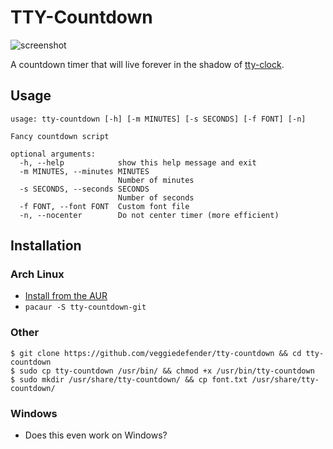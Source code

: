 # TTY-Countdown

![screenshot](http://i.imgur.com/lnRXPyZ.png)

A countdown timer that will live forever in the shadow of 
[tty-clock](https://github.com/xorg62/tty-clock).


## Usage
    usage: tty-countdown [-h] [-m MINUTES] [-s SECONDS] [-f FONT] [-n]
    
    Fancy countdown script
    
    optional arguments:
      -h, --help            show this help message and exit
      -m MINUTES, --minutes MINUTES
                            Number of minutes
      -s SECONDS, --seconds SECONDS
                            Number of seconds
      -f FONT, --font FONT  Custom font file
      -n, --nocenter        Do not center timer (more efficient)
    
## Installation
### Arch Linux
* [Install from the AUR](https://aur.archlinux.org/packages/tty-countdown-git)
* `pacaur -S tty-countdown-git`

### Other
    $ git clone https://github.com/veggiedefender/tty-countdown && cd tty-countdown
    $ sudo cp tty-countdown /usr/bin/ && chmod +x /usr/bin/tty-countdown
    $ sudo mkdir /usr/share/tty-countdown/ && cp font.txt /usr/share/tty-countdown/

### Windows
* Does this even work on Windows?
